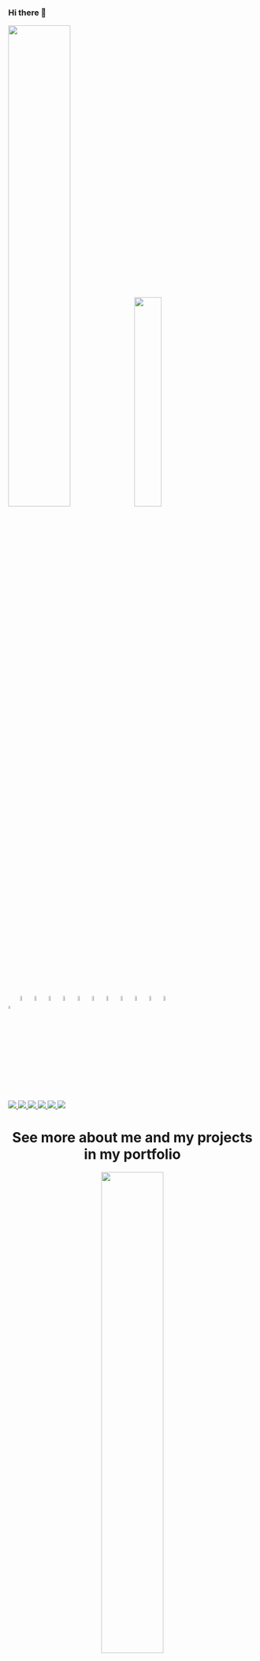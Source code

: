 ### Hi there 👋

<div align="left">
  <img width="50%" height="auto" src="https://github-readme-stats.vercel.app/api?username=LeonardoSarto&show_icons=true&theme=dark">
  <img width="33%" height="auto" src="https://github-readme-stats.vercel.app/api/top-langs/?username=LeonardoSarto&layout=compact&theme=dark&langs_count=8">
  <br>
  <div style="display: inline_block"><br>
    <img align="center" width="4%" height="auto" src="https://cdn.discordapp.com/attachments/921445393169006693/1082531740150681651/html5-logo-10.png">
    <img align="center" width="5%" height="auto" src="https://cdn.discordapp.com/attachments/921445393169006693/1082531359052009513/1200px-CSS3_logo.png">
    <img align="center" width="5%" height="auto" src="https://cdn.discordapp.com/attachments/921445393169006693/1082518014475378708/javascript-logo.png">
    <img align="center" width="5%" height="auto" src="https://cdn.discordapp.com/attachments/921445393169006693/1082530178183479307/bootstrap-logo.png">
    <img align="center" width="5%" height="auto" src="https://cdn.discordapp.com/attachments/921445393169006693/1082518032473137242/typescript-logo.png">
    <img align="center" width="5%" height="auto" src="https://cdn.discordapp.com/attachments/921445393169006693/1082529716164120606/angular-logo.png">
    <img align="center" width="5%" height="auto" src="https://cdn.discordapp.com/attachments/921445393169006693/1082518065251627098/java-logo.png">
    <img align="center" width="5%" height="auto" src="https://cdn.discordapp.com/attachments/921445393169006693/1082530151952302230/springboot-logo.png">
    <img align="center" width="5%" height="auto" src="https://cdn.discordapp.com/attachments/921445393169006693/1082517980132421642/dart-logo.png">
    <img align="center" width="5%" height="auto" src="https://cdn.discordapp.com/attachments/921445393169006693/1082530035669418014/flutter-logo.png">
    <img align="center" width="5%" height="auto" src="https://cdn.discordapp.com/attachments/921445393169006693/1082530165936103424/material-design-logo.png">
    <img align="center" width="5%" height="auto" src="https://cdn.discordapp.com/attachments/921445393169006693/1082518051947290664/golang-logo.png">
  </div>
  <br>
  <a href="https://www.linkedin.com/in/leonardo-sarto-978b99219">
    <img src="https://img.shields.io/badge/LinkedIn-0077B5?style=for-the-badge&logo=linkedin&logoColor=white">
  </a>
  <a href="https://www.twitch.tv/sartoengineer">
    <img src="https://img.shields.io/badge/Twitch-9146FF?style=for-the-badge&logo=twitch&logoColor=white">
  </a>
  <a href="https://www.youtube.com/channel/UC-iyE_7xYS2Y53i0qbRN2cA">
    <img src="https://img.shields.io/badge/YouTube-FF0000?style=for-the-badge&logo=youtube&logoColor=white">
  </a>
  <a href="https://twitter.com/sarto_leonardo">
    <img src="https://img.shields.io/badge/Twitter-1DA1F2?style=for-the-badge&logo=twitter&logoColor=white">
  </a>
  <a href="https://www.facebook.com/sarto.leonardo">
    <img src="https://img.shields.io/badge/Facebook-1877F2?style=for-the-badge&logo=facebook&logoColor=white">
  </a>
  <a href="https://www.instagram.com/sarto_leonardo">
    <img src="https://img.shields.io/badge/Instagram-E4405F?style=for-the-badge&logo=instagram&logoColor=white">
  </a>
</div>


<div align="center">
  <h1>
    See more about me and my projects in my portfolio
  </h1>
    <a href="https://leonardosarto.github.io/portfolio">
      <img width="50%" height="auto" src="https://cdn.discordapp.com/attachments/921445393169006693/1082528974405632061/image.png">
  </a>
</div>
